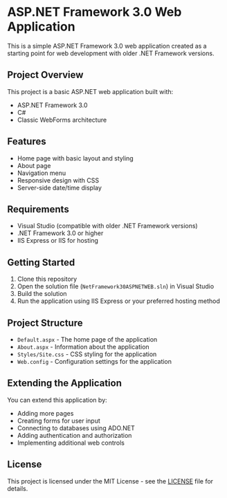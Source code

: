 # ASP.NET Framework 3.0 Web Application

This is a simple ASP.NET Framework 3.0 web application created as a starting point for web development with older .NET Framework versions.

## Project Overview

This project is a basic ASP.NET web application built with:
- ASP.NET Framework 3.0
- C#
- Classic WebForms architecture

## Features

- Home page with basic layout and styling
- About page
- Navigation menu
- Responsive design with CSS
- Server-side date/time display

## Requirements

- Visual Studio (compatible with older .NET Framework versions)
- .NET Framework 3.0 or higher
- IIS Express or IIS for hosting

## Getting Started

1. Clone this repository
2. Open the solution file (`NetFramework30ASPNETWEB.sln`) in Visual Studio
3. Build the solution
4. Run the application using IIS Express or your preferred hosting method

## Project Structure

- `Default.aspx` - The home page of the application
- `About.aspx` - Information about the application
- `Styles/Site.css` - CSS styling for the application
- `Web.config` - Configuration settings for the application

## Extending the Application

You can extend this application by:
- Adding more pages
- Creating forms for user input
- Connecting to databases using ADO.NET
- Adding authentication and authorization
- Implementing additional web controls

## License

This project is licensed under the MIT License - see the [LICENSE](LICENSE) file for details.
